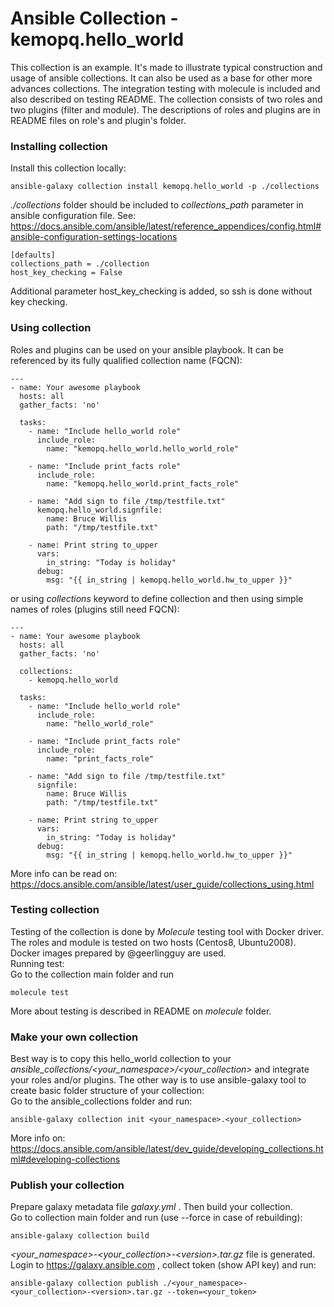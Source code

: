 # Ansible Collection - kemopq.hello_world
This collection is an example. It's made to illustrate typical construction and usage of ansible collections.
It can also be used as a base for other more advances collections. 
The integration testing with molecule is included and also described on testing README. 
The collection consists of two roles and two plugins (filter and module). 
The descriptions of roles and plugins are in README files on role's and plugin's folder.

### Installing collection  
Install this collection locally:
```
ansible-galaxy collection install kemopq.hello_world -p ./collections
```
_./collections_ folder should be included to _collections_path_ parameter in ansible configuration file. See:
https://docs.ansible.com/ansible/latest/reference_appendices/config.html#ansible-configuration-settings-locations
```
[defaults]
collections_path = ./collection
host_key_checking = False
```
Additional parameter host_key_checking is added, so ssh is done without key checking.

### Using collection  
Roles and plugins can be used on your ansible playbook. It can be referenced by its fully qualified collection name (FQCN):
```
---
- name: Your awesome playbook
  hosts: all
  gather_facts: 'no'

  tasks:
    - name: "Include hello_world role"
      include_role:
        name: "kemopq.hello_world.hello_world_role"

    - name: "Include print_facts role"
      include_role:
        name: "kemopq.hello_world.print_facts_role"

    - name: "Add sign to file /tmp/testfile.txt"
      kemopq.hello_world.signfile:
        name: Bruce Willis
        path: "/tmp/testfile.txt"

    - name: Print string to_upper
      vars:
        in_string: "Today is holiday"
      debug:
        msg: "{{ in_string | kemopq.hello_world.hw_to_upper }}"
```
or using _collections_ keyword to define collection and then using simple names of roles (plugins still need FQCN):
```
---
- name: Your awesome playbook
  hosts: all
  gather_facts: 'no'

  collections:
    - kemopq.hello_world

  tasks:
    - name: "Include hello_world role"
      include_role:
        name: "hello_world_role"

    - name: "Include print_facts role"
      include_role:
        name: "print_facts_role"

    - name: "Add sign to file /tmp/testfile.txt"
      signfile:
        name: Bruce Willis
        path: "/tmp/testfile.txt"

    - name: Print string to_upper
      vars:
        in_string: "Today is holiday"
      debug:
        msg: "{{ in_string | kemopq.hello_world.hw_to_upper }}"
```
More info can be read on:
https://docs.ansible.com/ansible/latest/user_guide/collections_using.html

### Testing collection
Testing of the collection is done by _Molecule_ testing tool with Docker driver. The roles and module is tested on two hosts (Centos8, Ubuntu2008). Docker images prepared by @geerlingguy are used.  
Running test:  
Go to the collection main folder and run 
```
molecule test
```
More about testing is described in README on _molecule_ folder.

### Make your own collection
Best way is to copy this hello_world collection to your _ansible_collections/\<your_namespace>/\<your_collection>_ and integrate your roles and/or plugins.
The other way is to use ansible-galaxy tool to create basic folder structure of your collection:  
Go to the ansible_collections folder and run:
```
ansible-galaxy collection init <your_namespace>.<your_collection>
```
More info on:
https://docs.ansible.com/ansible/latest/dev_guide/developing_collections.html#developing-collections

### Publish your collection
Prepare galaxy metadata file _galaxy.yml_ . Then build your collection.  
Go to collection main folder and run (use --force in case of rebuilding):  
```
ansible-galaxy collection build
```
_\<your_namespace>-\<your_collection>-\<version>.tar.gz_   file is generated.
Login to https://galaxy.ansible.com , collect token (show API key) and run:
```
ansible-galaxy collection publish ./<your_namespace>-<your_collection>-<version>.tar.gz --token=<your_token>
```
